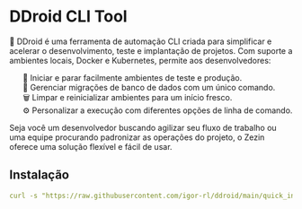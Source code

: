 # DDroid CLI Tool

🤖 DDroid é uma ferramenta de automação CLI criada para simplificar e acelerar o desenvolvimento, teste e implantação de projetos. Com suporte a ambientes locais, Docker e Kubernetes, permite aos desenvolvedores:

<ul>
🚀 Iniciar e parar facilmente ambientes de teste e produção.<br/>
🧰 Gerenciar migrações de banco de dados com um único comando.<br/>
🗑️ Limpar e reinicializar ambientes para um início fresco.<br/>
⚙️ Personalizar a execução com diferentes opções de linha de comando.<br/>
</ul>

<p>Seja você um desenvolvedor buscando agilizar seu fluxo de trabalho ou uma equipe procurando padronizar as operações do projeto, o Zezin oferece uma solução flexível e fácil de usar.</p>

## Instalação
```yml
curl -s "https://raw.githubusercontent.com/igor-rl/ddroid/main/quick_install.sh?$(date +%s)" | bash
```
